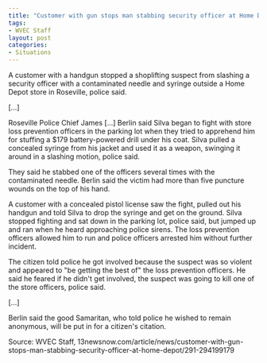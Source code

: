 ```yaml
---
title: "Customer with gun stops man stabbing security officer at Home Depot"
tags:
- WVEC Staff
layout: post
categories:
- Situations
---
```


A customer with a handgun stopped a shoplifting suspect from slashing a security officer with a contaminated needle and syringe outside a Home Depot store in Roseville, police said.

\[...\]

Roseville Police Chief James \[...\] Berlin said Silva began to fight with store loss prevention officers in the parking lot when they tried to apprehend him for stuffing a $179 battery-powered drill under his coat. Silva pulled a concealed syringe from his jacket and used it as a weapon, swinging it around in a slashing motion, police said.

They said he stabbed one of the officers several times with the contaminated needle. Berlin said the victim had more than five puncture wounds on the top of his hand.

A customer with a concealed pistol license saw the fight, pulled out his handgun and told Silva to drop the syringe and get on the ground. Silva stopped fighting and sat down in the parking lot, police said, but jumped up and ran when he heard approaching police sirens. The loss prevention officers allowed him to run and police officers arrested him without further incident.

The citizen told police he got involved because the suspect was so violent and appeared to "be getting the best of" the loss prevention officers. He said he feared if he didn't get involved, the suspect was going to kill one of the store officers, police said.

\[...\]

Berlin said the good Samaritan, who told police he wished to remain anonymous, will be put in for a citizen's citation.

Source: WVEC Staff, 13newsnow.com/article/news/customer-with-gun-stops-man-stabbing-security-officer-at-home-depot/291-294199179

